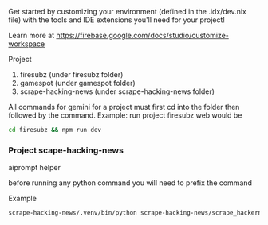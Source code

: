 Get started by customizing your environment (defined in the .idx/dev.nix file) with the tools and IDE extensions you'll need for your project!

Learn more at https://firebase.google.com/docs/studio/customize-workspace

Project
1. firesubz (under firesubz folder)
2. gamespot (under gamespot folder)
3. scrape-hacking-news (under scrape-hacking-news folder)

All commands for gemini for a project must first cd into the folder then followed by the command. 
Example: run project firesubz web would be

```bash
cd firesubz && npm run dev
```

### Project scape-hacking-news
aiprompt helper

before running any python command you will need to prefix the command

Example 

```bash
scrape-hacking-news/.venv/bin/python scrape-hacking-news/scrape_hackernews.py
```